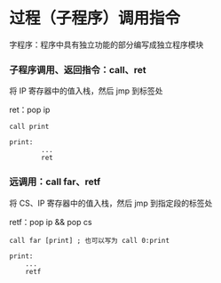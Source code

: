 # 过程（子程序）调用指令

字程序：程序中具有独立功能的部分编写成独立程序模块



### 子程序调用、返回指令：call、ret

将 IP 寄存器中的值入栈，然后 jmp 到标签处

ret：pop ip

```assembly
call print

print:
		...
		ret
```



### 远调用：call far、retf

将 CS、IP 寄存器中的值入栈，然后 jmp 到指定段的标签处

retf：pop ip && pop cs

```assembly
call far [print] ; 也可以写为 call 0:print

print:
	...
	retf
```


